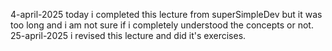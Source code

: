 4-april-2025 today i completed this lecture from superSimpleDev  but it was too long and i am not sure if i completely understood the concepts or not.
25-april-2025 i revised this lecture and did it's exercises.